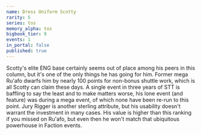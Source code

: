 ```yaml
---
name: Dress Uniform Scotty
rarity: 5
series: tos
memory_alpha: tos
bigbook_tier: 9
events: 1
in_portal: false
published: true
---
```


Scotty's elite ENG base certainly seems out of place among his peers in this column, but it's one of the only things he has going for him. Former mega Ru'afo dwarfs him by nearly 100 points for non-bonus shuttle work, which is all Scotty can claim these days. A single event in three years of STT is baffling to say the least and to make matters worse, his lone event (and feature) was during a mega event, of which none have been re-run to this point. Jury Rigger is another sterling attribute, but his usability doesn't warrant the investment in many cases. His value is higher than this ranking if you missed on Ru'afo, but even then he won't match that ubiquitous powerhouse in Faction events.
